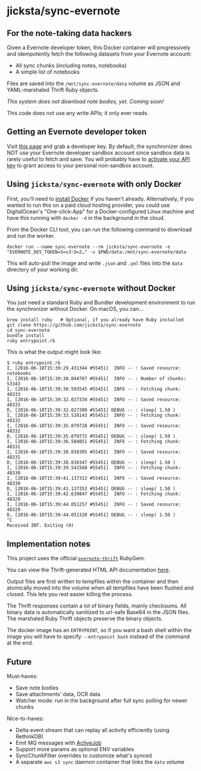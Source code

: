 # jicksta/sync-evernote
## For the note-taking data hackers

Given a Evernote developer token, this Docker container will progressively and idempotently fetch the following datasets from your Evernote account:

* All sync chunks (including notes, notebooks)
* A simple list of notebooks

Files are saved into the `/mnt/sync-evernote/data` volume as JSON and YAML-marshaled Thrift Ruby objects.

*This system does not download note bodies, yet. Coming soon!*

This code does not use any write APIs; it only ever reads.

## Getting an Evernote developer token

Visit [this page](https://sandbox.evernote.com/api/DeveloperToken.action) and grab a developer key. By default, the synchronizer does NOT use your Evernote developer sandbox account since sandbox data is rarely useful to fetch and save. You will probably have to [activate your API key](https://dev.evernote.com/support/) to grant access to your personal non-sandbox account.

## Using `jicksta/sync-evernote` with only Docker

First, you'll need to [install Docker](https://docs.docker.com/mac/step_one/) if you haven't already. Alternatively, if you wanted to run this on a paid cloud hosting provider, you could use DigitalOcean's "One-click-App" for a Docker-configured Linux machine and have this running with `docker -d` in the background in the cloud.

From the Docker CLI tool, you can run the following command to download and run the worker.

    docker run --name sync-evernote --rm jicksta/sync-evernote -e "EVERNOTE_DEV_TOKEN=S=s3:U=2…" -v $PWD/data:/mnt/sync-evernote/data

This will auto-pull the image and write `.json` and `.yml` files into the `data` directory of your working dir.

## Using `jicksta/sync-evernote` without Docker

You just need a standard Ruby and Bundler development environment to run the synchronizer without Docker. On macOS, you can...

    brew install ruby   # Optional, if you already have Ruby installed
    git clone https://github.com/jicksta/sync-evernote
    cd sync-evernote
    bundle install
    ruby entrypoint.rb

This is what the output might look like:

    $ ruby entrypoint.rb
    I, [2016-06-18T15:39:29.431344 #55451]  INFO -- : Saved resource: notebooks
    I, [2016-06-18T15:39:30.044707 #55451]  INFO -- : Number of chunks: 53343
    I, [2016-06-18T15:39:30.593545 #55451]  INFO -- : Fetching chunk: 48333
    I, [2016-06-18T15:39:32.027334 #55451]  INFO -- : Saved resource: 48333
    D, [2016-06-18T15:39:32.027380 #55451] DEBUG -- : sleep( 1.50 )
    I, [2016-06-18T15:39:33.528143 #55451]  INFO -- : Fetching chunk: 48332
    I, [2016-06-18T15:39:35.079728 #55451]  INFO -- : Saved resource: 48332
    D, [2016-06-18T15:39:35.079772 #55451] DEBUG -- : sleep( 1.50 )
    I, [2016-06-18T15:39:36.584051 #55451]  INFO -- : Fetching chunk: 48331
    I, [2016-06-18T15:39:38.038305 #55451]  INFO -- : Saved resource: 48331
    D, [2016-06-18T15:39:38.038347 #55451] DEBUG -- : sleep( 1.50 )
    I, [2016-06-18T15:39:39.541568 #55451]  INFO -- : Fetching chunk: 48330
    I, [2016-06-18T15:39:41.137313 #55451]  INFO -- : Saved resource: 48330
    D, [2016-06-18T15:39:41.137353 #55451] DEBUG -- : sleep( 1.50 )
    I, [2016-06-18T15:39:42.639847 #55451]  INFO -- : Fetching chunk: 48329
    I, [2016-06-18T15:39:44.051257 #55451]  INFO -- : Saved resource: 48329
    D, [2016-06-18T15:39:44.051320 #55451] DEBUG -- : sleep( 1.50 )
    ^C
    Received INT. Exiting (0)


## Implementation notes

This project uses the official [`evernote-thrift`](https://github.com/evernote/evernote-thrift) RubyGem.

You can view the Thrift-generated HTML API documentation [here](https://dev.evernote.com/doc/reference/).

Output files are first written to tempfiles within the container and then atomically moved into the volume when all tempfiles have been flushed and closed. This lets you rest easier killing the process.

The Thrift responses contain a lot of binary fields, mainly checksums. All binary data is automatically sanitized to url-safe Base64 in the JSON files. The marshaled Ruby Thrift objects preserve the binary objects.

The docker image has an `ENTRYPOINT`, so if you want a bash shell within the image you will have to specify `--entrypoint bash` instead of the command at the end.

## Future

Must-haves:

* Save note bodies
* Save attachments' data, OCR data
* Watcher mode: run in the background after full sync polling for newer chunks

Nice-to-haves:

* Delta event stream that can replay all activity efficiently (using RethinkDB)
* Emit MQ messages with [ActiveJob](https://github.com/rails/rails/tree/master/activejob)
* Support more params as optional ENV variables
* SyncChunkFilter overrides to customize what's synced
* A separate `aws s3 sync` daemon container that links the `data` volume
